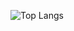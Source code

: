![Top Langs](https://github-readme-stats.vercel.app/api/top-langs/?username=karimmohamed20&layout=compact&theme=radical)
